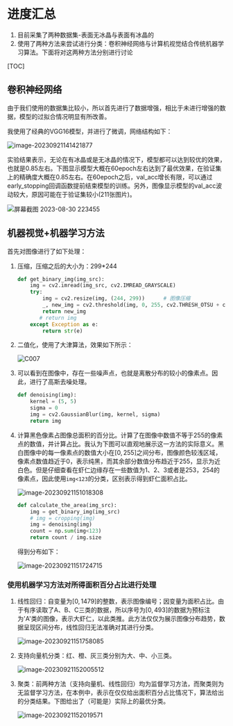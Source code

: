 # 进度汇总

1.   目前采集了两种数据集-表面无冰晶与表面有冰晶的
2.   使用了两种方法来尝试进行分类：卷积神经网络与计算机视觉结合传统机器学习算法。下面将对这两种方法分别进行讨论

[TOC]



## 卷积神经网络

由于我们使用的数据集比较小，所以首先进行了数据增强，相比于未进行增强的数据，模型的过拟合情况明显有所改善。

我使用了经典的VGG16模型，并进行了微调，网络结构如下：

![image-20230921141421877](https://cdn.jsdelivr.net/gh/moonchildink/image@main/imgs/image-20230921141421877.png)

实验结果表示，无论在有冰晶或是无冰晶的情况下，模型都可以达到较优的效果，也就是0.85左右。下图显示模型大概在60epoch左右达到了最优效果，在验证集上的精确度大概在0.85左右。在60epoch之后，val_acc增长有限，可以通过early_stopping回调函数提前结束模型的训练。另外，图像显示模型的val_acc波动较大，原因可能在于验证集较小(211张图片)。

![屏幕截图 2023-08-30 223455](https://cdn.jsdelivr.net/gh/moonchildink/image@main/imgs/%E5%B1%8F%E5%B9%95%E6%88%AA%E5%9B%BE%202023-08-30%20223455.png)

## 机器视觉+机器学习方法

首先对图像进行了如下处理：

1.   压缩，压缩之后的大小为：299*244

     ```python
     def get_binary_img(img_src):
         img = cv2.imread(img_src, cv2.IMREAD_GRAYSCALE)
         try:
             img = cv2.resize(img, (244, 299))		# 图像压缩
             _, new_img = cv2.threshold(img, 0, 255, cv2.THRESH_OTSU + cv2.THRESH_BINARY)							  # 使用大津算法进行二值化
             return new_img
     		# return img
         except Exception as e:
             return str(e)
     ```

2.   二值化，使用了大津算法，效果如下所示：

     ![C007](https://cdn.jsdelivr.net/gh/moonchildink/image@main/imgs/C007.jpg)

3.   可以看到在图像中，存在一些噪声点，也就是离散分布的较小的像素点。因此，进行了高斯去噪处理。

     ```python
     def denoising(img):
         kernel = (5, 5)
         sigma = 0
         img = cv2.GaussianBlur(img, kernel, sigma)
         return img
     ```

4.   计算黑色像素占图像总面积的百分比。计算了在图像中数值不等于255的像素点的数值，并计算占比。我认为下图可以直观地展示这一方法的实际意义。黑白图像中的每一像素点的数值大小在$[0,255]$之间分布，图像颜色较浅区域，像素点数值趋近于0，表示纯黑，而其余部分数值分布趋近于255，显示为近白色。但是仔细查看在虾仁边缘存在一些数值为1、2、3或者是253，254的像素点，因此使用`img<123`的分类，区别表示得到虾仁面积占比。

     ![image-20230921151018308](https://cdn.jsdelivr.net/gh/moonchildink/image@main/imgs/image-20230921151018308.png)

     ```python
     def calculate_the_area(img_src):
         img = get_binary_img(img_src)
         # img = cropping(img)
         img = denoising(img)
         count = np.sum(img<123)
         return count / img.size
     ```

     得到分布如下：

     ![image-20230921151724715](https://cdn.jsdelivr.net/gh/moonchildink/image@main/imgs/image-20230921151724715.png)

     

### 使用机器学习方法对所得面积百分占比进行处理

1.   线性回归：自变量为$[0,1479]$的整数，表示图像编号；因变量为面积占比。由于有序读取了A、B、C三类的数据，所以序号为$[0,493]$的数据为预标注为'A'类的图像，表示大虾仁，以此类推。此方法仅仅为展示图像分布趋势，数据呈现区间分布，线性回归无法准确对其进行分类。

     ![image-20230921151758085](https://cdn.jsdelivr.net/gh/moonchildink/image@main/imgs/image-20230921151758085.png)

2.   支持向量机分类：红、橙、灰三类分别为大、中、小三类。

     ![image-20230921152005512](https://cdn.jsdelivr.net/gh/moonchildink/image@main/imgs/image-20230921152005512.png)

3.   聚类：前两种方法（支持向量机、线性回归）均为监督学习方法，而聚类则为无监督学习方法，在本例中，表示在仅仅给出面积百分占比情况下，算法给出的分类结果。下图给出了（可能是）实际上的最优分类。

     ![image-20230921152019571](https://cdn.jsdelivr.net/gh/moonchildink/image@main/imgs/image-20230921152019571.png)
